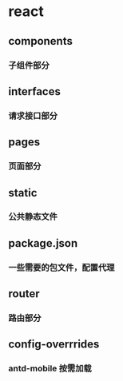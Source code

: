 # react 


## components
### 子组件部分

## interfaces 
### 请求接口部分

## pages
### 页面部分

## static 
### 公共静态文件

## package.json
### 一些需要的包文件，配置代理

## router
### 路由部分

## config-overrrides
### antd-mobile 按需加载